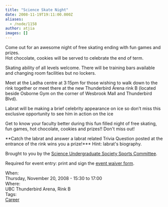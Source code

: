 ```yaml
---
title: "Science Skate Night"
date: 2008-11-19T19:11:00.000Z
aliases:
  - /node/1158
author: atjia
images: []
---
```


<div class="field field-name-body field-type-text-with-summary field-label-hidden"><div class="field-items"><div class="field-item even"><p>Come out for an awesome night of free skating ending with fun games and prizes.<br>
Hot chocolate, cookies will be served to celebrate the end of term.</p>
<p>Skating ability of all levels welcome. There will be training bars available and changing room facilities but no lockers.</p>
<p>Meet at the Ladha centre at 3:15pm for those wishing to walk down to the rink together or meet there at the new Thunderbird Arena rink B (located beside Osborne Gym on the corner of Wesbrook Mall and Thunderbird Blvd).</p>
<p>Labrat will be making a brief celebrity appearance on ice so don&#x2019;t miss this exclusive opportunity to see him in action on the ice</p>
<p>Get to know your faculty better during this fun filled night of free skating, fun games, hot chocolate, cookies and prizes!! Don&apos;t miss out!</p>
<p>**Catch the labrat and answer a labrat related Trivia Question posted at the entrance of the rink wins you a prize!*** Hint: labrat&apos;s biography.</p>
<p>Brought to you by the <a href="http://www.sus.ubc.ca/council/committees/#sports">Science Undergraduate Society Sports Committee</a>.</p>
<p>Required for event entry: print and sign the <a href="http://www.sus.ubc.ca/sites/default/files/science_skate_night_waiver.pdf">event waiver form</a>.</p>
</div></div></div><div class="field field-name-field-dates field-type-datetime field-label-above"><div class="field-label">When:&#xA0;</div><div class="field-items"><div class="field-item even"><span class="date-display-single">Thursday, November 20, 2008 - <span class="date-display-range"><span class="date-display-start">15:30</span> to <span class="date-display-end">17:00</span></span></span></div></div></div><div class="field field-name-field-location field-type-text field-label-above"><div class="field-label">Where:&#xA0;</div><div class="field-items"><div class="field-item even">UBC Thunderbird Arena, Rink B</div></div></div>    <footer>
    <div class="field field-name-field-tags field-type-taxonomy-term-reference field-label-above"><div class="field-label">Tags:&#xA0;</div><div class="field-items"><div class="field-item even"><a href="/career">Career</a></div></div></div>      </footer>

